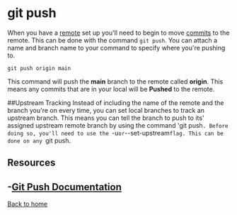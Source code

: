 # git push 
When you have a [remote](./REMOTE.md) set up you'll need to begin to move [commits](./COMMIT.md) to the remote. 
This can be done with the command `git push`.
You can attach a name and branch name to your command to specify where you're pushing to. 
```
git push origin main
```
This command will push the **main** branch to the remote called **origin**. 
This means any commits that are in your local will be **Pushed** to the remote. 

##Upstream Tracking
Instead of including the name of the remote and the branch you're on every time, you can set local branches to track an upstream branch.
This means you can tell the branch to push to its' assigned upstream remote branch by using the command 'git push`.
Before doing so, you'll need to use the `-u` or `--set-upstream` flag. This can be done on any  `git push. 

## Resources
-[Git Push Documentation](https://git-scm.com/docs/git-push)
---
[Back to home](../README.md)
 